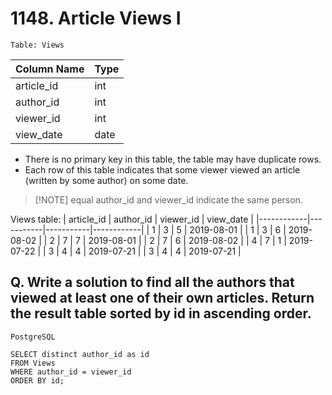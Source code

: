 # 1148. Article Views I

`Table: Views`

| Column Name   | Type    |
|---------------|---------|
| article_id    | int     |
| author_id     | int     |
| viewer_id     | int     |
| view_date     | date    |

* There is no primary key in this table, the table may have duplicate rows.
* Each row of this table indicates that some viewer viewed an article (written by some author) on some date. 
>[!NOTE] equal author_id and viewer_id indicate the same person.
 

Views table:
| article_id | author_id | viewer_id | view_date  |
|------------|-----------|-----------|------------|
| 1          | 3         | 5         | 2019-08-01 |
| 1          | 3         | 6         | 2019-08-02 |
| 2          | 7         | 7         | 2019-08-01 |
| 2          | 7         | 6         | 2019-08-02 |
| 4          | 7         | 1         | 2019-07-22 |
| 3          | 4         | 4         | 2019-07-21 |
| 3          | 4         | 4         | 2019-07-21 |

## Q. Write a solution to find all the authors that viewed at least one of their own articles. Return the result table sorted by id in ascending order.

`PostgreSQL`
```
SELECT distinct author_id as id
FROM Views
WHERE author_id = viewer_id
ORDER BY id;
```
